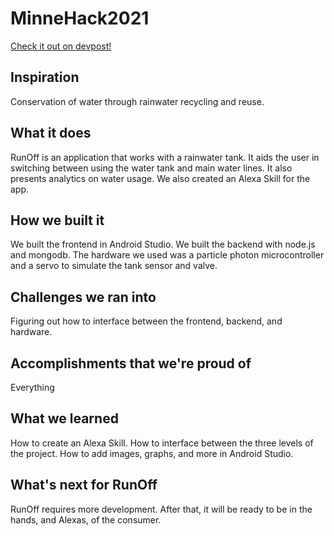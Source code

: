 # MinneHack2021 
[Check it out on devpost!](https://devpost.com/software/runoff)

## Inspiration
Conservation of water through rainwater recycling and reuse.

## What it does
RunOff is an application that works with a rainwater tank. It aids the user in switching between using the water tank and main water lines. It also presents analytics on water usage. We also created an Alexa Skill for the app.

## How we built it
We built the frontend in Android Studio. We built the backend with node.js and mongodb. The hardware we used was a particle photon microcontroller and a servo to simulate the tank sensor and valve.

## Challenges we ran into
Figuring out how to interface between the frontend, backend, and hardware.

## Accomplishments that we're proud of
Everything

## What we learned
How to create an Alexa Skill. How to interface between the three levels of the project. How to add images, graphs, and more in Android Studio.

## What's next for RunOff
RunOff requires more development. After that, it will be ready to be in the hands, and Alexas, of the consumer.
